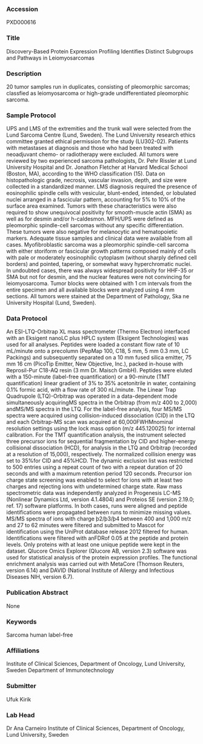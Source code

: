 ### Accession
PXD000616

### Title
Discovery-Based Protein Expression Profiling Identifies Distinct Subgroups and Pathways in Leiomyosarcomas

### Description
20 tumor samples run in duplicates, consisting of pleomorphic sarcomas; classfied as leiomyosarcoma or high-grade undifferentiated pleomorphic sarcoma.

### Sample Protocol
UPS and LMS of the extremities and the trunk wall were selected from the Lund Sarcoma Centre (Lund, Sweden). The Lund University research ethics committee granted ethical permission for the study (LU302-02). Patients with metastases at diagnosis and those who had been treated with neoadjuvant chemo- or radiotherapy were excluded. All tumors were reviewed by two experienced sarcoma pathologists, Dr. Pehr Rissler at Lund University Hospital and Dr. Jonathon Fletcher at Harvard Medical School (Boston, MA), according to the WHO classification (15). Data on histopathologic grade, necrosis, vascular invasion, depth, and size were collected in a standardized manner. LMS diagnosis required the presence of eosinophilic spindle cells with vesicular, blunt-ended, intended, or lobulated nuclei arranged in a fascicular pattern, accounting for 5% to 10% of the surface area examined. Tumors with these characteristics were also required to show unequivocal positivity for smooth-muscle actin (SMA) as well as for desmin and/or h-caldesmon. MFH/UPS were defined as pleomorphic spindle-cell sarcomas without any specific differentiation. These tumors were also negative for melanocytic and hematopoietic markers. Adequate tissue samples and clinical data were available from all cases. Myofibroblastic sarcoma was a pleomorphic spindle-cell sarcoma with either storiform or fascicular growth patterns composed mainly of cells with pale or moderately eosinophilic cytoplasm (without sharply defined cell borders) and pointed, tapering, or somewhat wavy hyperchromatic nuclei. In undoubted cases, there was always widespread positivity for HHF-35 or SMA but not for desmin, and the nuclear features were not convincing for leiomyosarcoma. Tumor blocks were obtained with 1 cm intervals from the entire specimen and all available blocks were analyzed using 4 mm sections. All tumors were stained at the Department of Pathology, Ska ne University Hospital (Lund, Sweden).

### Data Protocol
An ESI-LTQ-Orbitrap XL mass spectrometer (Thermo Electron) interfaced with an Eksigent nanoLC plus HPLC system (Eksigent Technologies) was used for all analyses. Peptides were loaded a constant flow rate of 10 mL/minute onto a precolumn (PepMap 100, C18, 5 mm, 5 mm  0.3 mm, LC Packings) and subsequently separated on a 10 mm fused silica emitter, 75 mm  16 cm (PicoTip Emitter, New Objective, Inc.), packed in-house with Reprosil-Pur C18-AQ resin (3 mm Dr. Maisch GmbH). Peptides were eluted with a 150-minute (label-free quantification) or a 90-minute (TMT quantification) linear gradient of 3% to 35% acetonitrile in water, containing 0.1% formic acid, with a flow rate of 300 nL/minute. The Linear Trap Quadrupole (LTQ)-Orbitrap was operated in a data-dependent mode simultaneously acquiringMS spectra in the Orbitrap (from m/z 400 to 2,000) andMS/MS spectra in the LTQ. For the label-free analysis, four MS/MS spectra were acquired using collision-induced dissociation (CID) in the LTQ and each Orbitrap-MS scan was acquired at 60,000FWHMnominal resolution settings using the lock mass option (m/z 445.120025) for internal calibration. For the TMT quantification analysis, the instrument selected three precursor ions for sequential fragmentation by CID and higher-energy collisional dissociation (HCD), for analysis in the LTQ and Orbitrap (recorded at a resolution of 15,000), respectively. The normalized collision energy was set to 35%for CID and 45%HCD. The dynamic exclusion list was restricted to 500 entries using a repeat count of two with a repeat duration of 20 seconds and with a maximum retention period 120 seconds. Precursor ion charge state screening was enabled to select for ions with at least two charges and rejecting ions with undetermined charge state. Raw mass spectrometric data was independently analyzed in Progenesis LC-MS (Nonlinear Dynamics Ltd, version 4.1.4804) and Proteios SE (version 2.19.0; ref. 17) software platforms. In both cases, runs were aligned and peptide identifications were propagated between runs to minimize missing values. MS/MS spectra of ions with charge þ2/þ3/þ4 between 400 and 1,000 m/z and 27 to 62 minutes were filtered and submitted to Mascot for identification using the UniProt database release 2012 filtered for human. Identifications were filtered with anFDRof 0.05 at the peptide and protein levels. Only proteins with at least one unique peptide were kept in the dataset. Qlucore Omics Explorer (Qlucore AB, version 2.3) software was used for statistical analysis of the protein expression profiles. The functional enrichment analysis was carried out with MetaCore (Thomson Reuters, version 6.14) and DAVID (National Institute of Allergy and Infectious Diseases NIH, version 6.7).

### Publication Abstract
None

### Keywords
Sarcoma human label-free

### Affiliations
Institute of Clinical Sciences, Department of Oncology, Lund University, Sweden
Department of Immunotechnology

### Submitter
Ufuk Kirik

### Lab Head
Dr Ana Carneiro
Institute of Clinical Sciences, Department of Oncology, Lund University, Sweden


